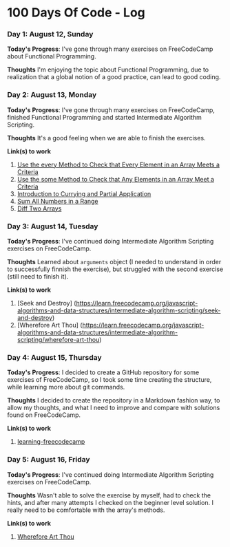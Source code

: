 # 100 Days Of Code - Log
<!--
### Day 0: February 30, 2016 (Example 1)
##### (delete me or comment me out)

**Today's Progress**: Fixed CSS, worked on canvas functionality for the app.

**Thoughts:** I really struggled with CSS, but, overall, I feel like I am slowly getting better at it. Canvas is still new for me, but I managed to figure out some basic functionality.

**Link to work:** [Calculator App](http://www.example.com)

### Day 0: February 30, 2016 (Example 2)
##### (delete me or comment me out)

**Today's Progress**: Fixed CSS, worked on canvas functionality for the app.

**Thoughts**: I really struggled with CSS, but, overall, I feel like I am slowly getting better at it. Canvas is still new for me, but I managed to figure out some basic functionality.

**Link(s) to work**: [Calculator App](http://www.example.com)
-->

### Day 1: August 12, Sunday

**Today's Progress**: I've gone through many exercises on FreeCodeCamp about Functional Programming.

**Thoughts** I'm enjoying the topic about Functional Programming,
due to realization that a global notion of a good practice, 
can lead to good coding.


### Day 2: August 13, Monday

**Today's Progress**: I've gone through many exercises on FreeCodeCamp, finished Functional Programming and started 
Intermediate Algorithm Scripting.

**Thoughts** It's a good feeling when we are able to finish
the exercises.

**Link(s) to work**
1. [Use the every Method to Check that Every Element in an Array Meets a Criteria](https://learn.freecodecamp.org/javascript-algorithms-and-data-structures/functional-programming/use-the-every-method-to-check-that-every-element-in-an-array-meets-a-criteria)
1. [Use the some Method to Check that Any Elements in an Array Meet a Criteria](https://learn.freecodecamp.org/javascript-algorithms-and-data-structures/functional-programming/use-the-some-method-to-check-that-any-elements-in-an-array-meet-a-criteria)
1. [Introduction to Currying and Partial Application](https://learn.freecodecamp.org/javascript-algorithms-and-data-structures/functional-programming/introduction-to-currying-and-partial-application)
1. [Sum All Numbers in a Range](https://learn.freecodecamp.org/javascript-algorithms-and-data-structures/intermediate-algorithm-scripting/sum-all-numbers-in-a-range)
1. [Diff Two Arrays](https://learn.freecodecamp.org/javascript-algorithms-and-data-structures/intermediate-algorithm-scripting/diff-two-arrays)

### Day 3: August 14, Tuesday

**Today's Progress**: I've continued doing Intermediate Algorithm Scripting exercises on FreeCodeCamp.

**Thoughts** Learned about `arguments` object (I needed to understand in order to
successfully finnish the exercise), but struggled with the second exercise (still
need to finish it).

**Link(s) to work**
1. [Seek and Destroy] (https://learn.freecodecamp.org/javascript-algorithms-and-data-structures/intermediate-algorithm-scripting/seek-and-destroy)
1. [Wherefore Art Thou] (https://learn.freecodecamp.org/javascript-algorithms-and-data-structures/intermediate-algorithm-scripting/wherefore-art-thou)

### Day 4: August 15, Thursday

**Today's Progress**: I decided to create a GitHub repository for some 
exercises of FreeCodeCamp, so I took some time creating the structure, while
learning more about git commands.

**Thoughts** I decided to create the repository in a Markdown fashion way, to allow
my thoughts, and what I need to improve and compare with solutions found 
on FreeCodeCamp.

**Link(s) to work**
1. [learning-freecodecamp](https://github.com/abnogueira/learning-freecodecamp/commit/6ae844a1110d77153076019da0e55cf7690ce3b8)

### Day 5: August 16, Friday

**Today's Progress**: I've continued doing Intermediate Algorithm Scripting exercises on FreeCodeCamp.

**Thoughts** Wasn't able to solve the exercise by myself, had to check the hints,
and after many attempts I checked on the beginner level solution. I really need
to be comfortable with the array's methods.

**Link(s) to work**
1. [Wherefore Art Thou](https://learn.freecodecamp.org/javascript-algorithms-and-data-structures/intermediate-algorithm-scripting/wherefore-art-thou)